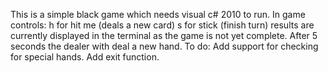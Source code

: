 This is a simple black game which needs visual c# 2010 to run. 
In game controls: h for hit me (deals a new card) 
s for stick (finish turn) 
results are currently displayed in the terminal as the game is not yet complete. After 5 seconds the dealer with deal a new hand.
To do: 
Add support for checking for special hands. 
Add exit function.
